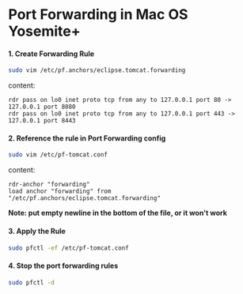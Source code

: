 # Port Forwarding in Mac OS Yosemite+

#### 1. Create Forwarding Rule

```bash
sudo vim /etc/pf.anchors/eclipse.tomcat.forwarding
```

content:

```
rdr pass on lo0 inet proto tcp from any to 127.0.0.1 port 80 -> 127.0.0.1 port 8080
rdr pass on lo0 inet proto tcp from any to 127.0.0.1 port 443 -> 127.0.0.1 port 8443
```


#### 2. Reference the rule in Port Forwarding config

```bash
sudo vim /etc/pf-tomcat.conf
```

content:

```
rdr-anchor "forwarding"
load anchor "forwarding" from "/etc/pf.anchors/eclipse.tomcat.forwarding"

```

**Note: put empty newline in the bottom of the file, or it won't work**

#### 3. Apply the Rule

```bash
sudo pfctl -ef /etc/pf-tomcat.conf
```

#### 4. Stop the port forwarding rules

```bash
sudo pfctl -d
```
